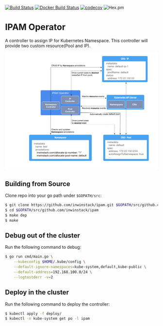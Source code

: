 [![Build Status](https://travis-ci.org/inwinstack/ipam.svg?branch=master)](https://travis-ci.org/inwinstack/ipam) [![Docker Build Status](https://img.shields.io/docker/build/inwinstack/ipam.svg)](https://hub.docker.com/r/inwinstack/ipam/) [![codecov](https://codecov.io/gh/inwinstack/ipam/branch/master/graph/badge.svg)](https://codecov.io/gh/inwinstack/ipam) ![Hex.pm](https://img.shields.io/hexpm/l/plug.svg)
# IPAM Operator
A controller to assign IP for Kubernetes Namespace. This controller will provide two custom resource(Pool and IP).

![](images/architecture.png)

## Building from Source
Clone repo into your go path under `$GOPATH/src`:
```sh
$ git clone https://github.com/inwinstack/ipam.git $GOPATH/src/github.com/inwinstack/ipam
$ cd $GOPATH/src/github.com/inwinstack/ipam
$ make dep
$ make
```

## Debug out of the cluster
Run the following command to debug:
```sh
$ go run cmd/main.go \
    --kubeconfig $HOME/.kube/config \
    --default-ignore-namespaces=kube-system,default,kube-public \
    --default-address=192.168.100.0/24 \
    --logtostderr -v=2
```

## Deploy in the cluster
Run the following command to deploy the controller:
```sh
$ kubectl apply -f deploy/
$ kubectl -n kube-system get po -l ipam
```
